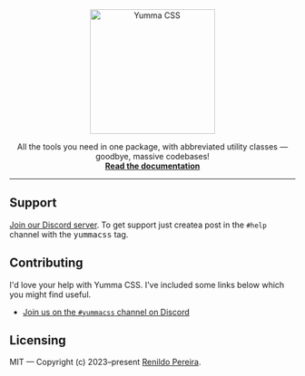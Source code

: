 <div align="center">
  <a href="https://yummacss.com" target="_blank">
    <picture>
      <source media="(prefers-color-scheme: dark)" srcset="https://www.yummacss.com/assets/vectors/dark-logo.svg">
      <source media="(prefers-color-scheme: light)" srcset="https://www.yummacss.com/assets/vectors/light-logo.svg">
      <img alt="Yumma CSS" src="https://www.yummacss.com/assets/vectors/light-logo.svg" width="220" style="max-width: 100%;">
    </picture>
  </a>
</div>

<p align="center">
  All the tools you need in one package, with abbreviated utility classes — goodbye, massive codebases!
  <br>
  <a href="https://yummacss.com"><strong>Read the documentation</strong></a>
</p>

---

## Support

[Join our Discord server](https://discord.gg/CGw5vyqmQ6). To get support just createa post in the `#help` channel with the <kbd>yummacss</kbd> tag.

## Contributing

I'd love your help with Yumma CSS. I've included some links below which you might find useful.

- [Join us on the `#yummacss` channel on Discord](https://discord.gg/V6s5jg5TfX)
  
## Licensing

MIT — Copyright (c) 2023–present [Renildo Pereira](https://github.com/yumma-lib/yumma-css/graphs/contributors).
